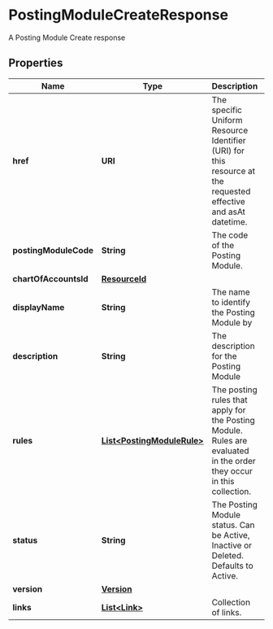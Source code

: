 

# PostingModuleCreateResponse

A Posting Module Create response

## Properties

Name | Type | Description | Notes
------------ | ------------- | ------------- | -------------
**href** | **URI** | The specific Uniform Resource Identifier (URI) for this resource at the requested effective and asAt datetime. |  [optional]
**postingModuleCode** | **String** | The code of the Posting Module. | 
**chartOfAccountsId** | [**ResourceId**](ResourceId.md) |  | 
**displayName** | **String** | The name to identify the Posting Module by | 
**description** | **String** | The description for the Posting Module |  [optional]
**rules** | [**List&lt;PostingModuleRule&gt;**](PostingModuleRule.md) | The posting rules that apply for the Posting Module. Rules are evaluated in the order they occur in this collection. |  [optional]
**status** | **String** | The Posting Module status. Can be Active, Inactive or Deleted. Defaults to Active. | 
**version** | [**Version**](Version.md) |  |  [optional]
**links** | [**List&lt;Link&gt;**](Link.md) | Collection of links. |  [optional]



